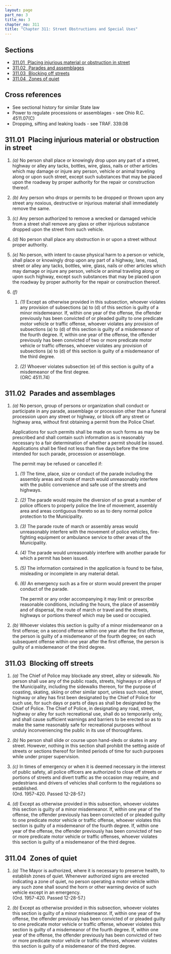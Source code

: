 ```yaml
---
layout: page
part_no: 3
title_no: 3
chapter_no: 311
title: "Chapter 311: Street Obstructions and Special Uses"
---
```


## Sections

* [311.01   Placing injurious material or obstruction in street](#31101-placing-injurious-material-or-obstruction-in-street)
* [311.02   Parades and assemblages](#31102-parades-and-assemblages)
* [311.03   Blocking off streets](#31103-blocking-off-streets)
* [311.04   Zones of quiet](#31104-zones-of-quiet)

## Cross references

* See sectional history for similar State law
* Power to regulate processions or assemblages - see Ohio R.C. 4511.07(C)
* Dropping, sifting and leaking loads - see TRAF. 339.08

## 311.01   Placing injurious material or obstruction in street

1. _(a)_ No person shall place or knowingly drop upon any part of a street,
highway or alley any tacks, bottles, wire, glass, nails or other articles which
may damage or injure any person, vehicle or animal traveling along or upon such
street, except such substances that may be placed upon the roadway by proper
authority for the repair or construction thereof.

2. _(b)_ Any person who drops or permits to be dropped or thrown upon any
street any noxious, destructive or injurious material shall immediately remove
the same.

3. _(c)_ Any person authorized to remove a wrecked or damaged vehicle from a
street shall remove any glass or other injurious substance dropped upon the
street from such vehicle.

4. _(d)_ No person shall place any obstruction in or upon a street without
proper authority.

5. _(e)_ No person, with intent to cause physical harm to a person or vehicle,
shall place or knowingly drop upon any part of a highway, lane, road, street or
alley any tacks, bottles, wire, glass, nails or other articles which may damage
or injure any person, vehicle or animal traveling along or upon such highway,
except such substances that may be placed upon the roadway by proper authority
for the repair or construction thereof.

6. _(f)_

    1. _(1)_ Except as otherwise provided in this subsection, whoever violates
    any provision of subsections (a) to (d) of this section is guilty of a minor
    misdemeanor. If, within one year of the offense, the offender previously has
    been convicted of or pleaded guilty to one predicate motor vehicle or
    traffic offense, whoever violates any provision of subsections (a) to (d) of
    this section is guilty of a misdemeanor of the fourth degree. If, within one
    year of the offense, the offender previously has been convicted of two or
    more predicate motor vehicle or traffic offenses, whoever violates any
    provision of subsections (a) to (d) of this section is guilty of a
    misdemeanor of the third degree.

    2. _(2)_ Whoever violates subsection (e) of this section is guilty of a
    misdemeanor of the first degree.  
    (ORC 4511.74)

## 311.02   Parades and assemblages

1. _(a)_ No person, group of persons or organization shall conduct or
participate in any parade, assemblage or procession other than a funeral
procession upon any street or highway, or block off any street or highway area,
without first obtaining a permit from the Police Chief.  

    Applications for such permits shall be made on such forms as may be
    prescribed and shall contain such information as is reasonably necessary to
    a fair determination of whether a permit should be issued. Applications
    shall be filed not less than five days before the time intended for such
    parade, procession or assemblage.  

    The permit may be refused or cancelled if:

    1. _(1)_ The time, place, size or conduct of the parade including the
    assembly areas and route of march would unreasonably interfere with the
    public convenience and safe use of the streets and highways.

    2. _(2)_ The parade would require the diversion of so great a number of
    police officers to properly police the line of movement, assembly area and
    areas contiguous thereto so as to deny normal police protection to the
    Municipality.

    3. _(3)_ The parade route of march or assembly areas would unreasonably
    interfere with the movement of police vehicles, fire-fighting equipment or
    ambulance service to other areas of the Municipality.

    4. _(4)_ The parade would unreasonably interfere with another parade for
    which a permit has been issued.

    5. _(5)_ The information contained in the application is found to be false,
    misleading or incomplete in any material detail.

    6. _(6)_ An emergency such as a fire or storm would prevent the proper
    conduct of the parade.  

        The permit or any order accompanying it may limit or prescribe
        reasonable conditions, including the hours, the place of assembly and of
        dispersal, the route of march or travel and the streets, highways or
        portions thereof which may be used or occupied.

2. _(b)_ Whoever violates this section is guilty of a minor misdemeanor on a
first offense; on a second offense within one year after the first offense, the
person is guilty of a misdemeanor of the fourth degree; on each subsequent
offense within one year after the first offense, the person is guilty of a
misdemeanor of the third degree.

## 311.03   Blocking off streets

1. _(a)_ The Chief of Police may blockade any street, alley or sidewalk. No
person shall use any of the public roads, streets, highways or alleys of the
Municipality, including the sidewalks thereon, for the purpose of coasting,
skating, skiing or other similar sport, unless such road, street, highway or
alley has first been designated by the Chief of Police for such use, for such
days or parts of days as shall be designated by the Chief of Police. The Chief
of Police, in designating any road, street, highway or alley for such
recreational use, shall do so temporarily only, and shall cause sufficient
warnings and barriers to be erected so as to make the same reasonably safe for
recreational purposes without unduly inconveniencing the public in its use of
thoroughfares.

2. _(b)_ No person shall slide or course upon hand-sleds or skates in any
street. However, nothing in this section shall prohibit the setting aside of
streets or sections thereof for limited periods of time for such purposes
while under proper supervision.

3. _(c)_ In times of emergency or when it is deemed necessary in the interest
of public safety, all police officers are authorized to close off streets or
portions of streets and divert traffic as the occasion may require, and
pedestrians and drivers of vehicles shall conform to the regulations so
established.  
(Ord. 1957-420. Passed 12-28-57.)

4. _(d)_ Except as otherwise provided in this subsection, whoever violates this
section is guilty of a minor misdemeanor. If, within one year of the offense,
the offender previously has been convicted of or pleaded guilty to one
predicate motor vehicle or traffic offense, whoever violates this section is
guilty of a misdemeanor of the fourth degree. If, within one year of the
offense, the offender previously has been convicted of two or more predicate
motor vehicle or traffic offenses, whoever violates this section is guilty of a
misdemeanor of the third degree.

## 311.04   Zones of quiet

1. _(a)_ The Mayor is authorized, where it is necessary to preserve health, to
establish zones of quiet. Whenever authorized signs are erected indicating a
zone of quiet, no person operating a motor vehicle within any such zone shall
sound the horn or other warning device of such vehicle except in an emergency.  
(Ord. 1957-420. Passed 12-28-57.)

2. _(b)_ Except as otherwise provided in this subsection, whoever violates this
section is guilty of a minor misdemeanor. If, within one year of the offense,
the offender previously has been convicted of or pleaded guilty to one
predicate motor vehicle or traffic offense, whoever violates this section is
guilty of a misdemeanor of the fourth degree. If, within one year of the
offense, the offender previously has been convicted of two or more predicate
motor vehicle or traffic offenses, whoever violates this section is guilty of a
misdemeanor of the third degree.
